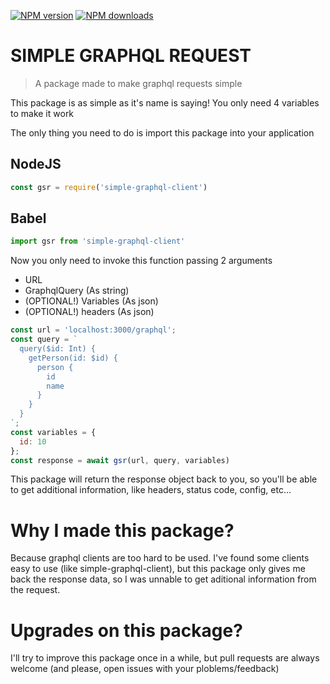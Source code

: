 <p>
    <a href="https://www.npmjs.com/package/simple-graphql-client"><img src="https://img.shields.io/npm/v/simple-graphql-client.svg?maxAge=3600" alt="NPM version" /></a>
    <a href="https://www.npmjs.com/package/simple-graphql-client"><img src="https://img.shields.io/npm/dt/simple-graphql-client.svg?maxAge=3600" alt="NPM downloads" /></a>
</p>


# SIMPLE GRAPHQL REQUEST

> A package made to make graphql requests simple

This package is as simple as it's name is saying! You only need 4 variables to make it work

The only thing you need to do is import this package into your application

## NodeJS
```js
const gsr = require('simple-graphql-client')
```

## Babel
```js
import gsr from 'simple-graphql-client'
```

Now you only need to invoke this function passing 2 arguments
- URL
- GraphqlQuery (As string)
- (OPTIONAL!) Variables (As json)
- (OPTIONAL!) headers (As json)

```js
const url = 'localhost:3000/graphql';
const query = `
  query($id: Int) {
    getPerson(id: $id) {
      person {
        id
        name
      }
    }
  }
`;
const variables = {
  id: 10
};
const response = await gsr(url, query, variables)
```

This package will return the response object back to you, so you'll be able to get additional information, like headers, status code, config, etc...

# Why I made this package?
Because graphql clients are too hard to be used. I've found some clients easy to use (like simple-graphql-client), but this package only gives me back the response data, so I was unnable to get aditional information from the request.

# Upgrades on this package?
I'll try to improve this package once in a while, but pull requests are always welcome (and please, open issues with your ploblems/feedback)
